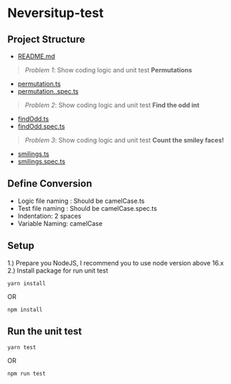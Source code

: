 # Neversitup-test

## Project Structure


- [README.md](./README.md)
> *Problem 1*: Show coding logic and unit test **Permutations**
- [permutation.ts](./permutation.ts)
- [permutation..spec.ts](./permutation.spec.ts)

> *Problem 2*: Show coding logic and unit test **Find the odd int**
- [findOdd.ts](./findOdd.ts)
- [findOdd.spec.ts](./findOdd.spec.ts)

> *Problem 3*: Show coding logic and unit test **Count the smiley faces!**
- [smilings.ts](./smilings.ts)
- [smilings.spec.ts](./smilings.spec.ts)

## Define Conversion
- Logic file naming : Should be camelCase.ts
- Test file naming : Should be camelCase.spec.ts
- Indentation: 2 spaces
- Variable Naming: camelCase

## Setup
1.) Prepare you NodeJS, I recommend you to use node version above 16.x
2.) Install package for run unit test
```
yarn install
```
OR
```
npm install
```

## Run the unit test

```
yarn test
```
OR
```
npm run test
```